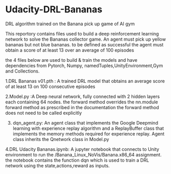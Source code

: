# Udacity-DRL-Bananas
DRL algorithm trained on the Banana pick up game of AI gym

This reportory contains files used to build a deep reinforcement learning network to solve the Bananas collector game. An agent must pick up yellow bananas but not blue bananas. to be defined as successful the agent must obtain a score of at least 13 over an average of 100 episodes

the 4 files below are used to build & train the models and have dependencies from Pytorch, Numpy, namedTuples,UnityEnvironment,Gym and Collections.

1.DRL Bananas v01.pth : A trained DRL model that obtains an average score of at least 13 on 100 consecutive episodes

2.Model.py :A Deep neural network, fully connected with 2 hidden layers each containing 64 nodes. 
  the forward method overrides the nn.module forward method as prescribed in the documentation
  the forward method does not need to be called explicitly

3. dqn_agent.py: An agent class that implements the Google Deepmind learning with experience replay algorithm and a ReplayBuffer class that implements the memory methods required for experience replay. Agent class inherits the Qnetwork class in Model.py
   
4.DRL Udacity Bananas.ipynb: A jupyter notebook  that connects to Unity environment to run the /Banana_Linux_NoVis/Banana.x86_64 assignment. the notebook contains the function dqn which is used to train a DRL network using the state,actions,reward as inputs.
